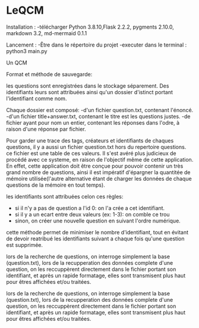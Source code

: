 # LeQCM
Installation  :
-télécharger Python 3.8.10,Flask 2.2.2, pygments 2.10.0, markdown 3.2, md-mermaid 0.1.1

Lancement :
-Être dans le répertoire du projet
-executer dans le terminal : python3 main.py

Un QCM



Format et méthode de sauvegarde:

les questions sont enregistrées dans le stockage séparement.
Des identifiants leurs sont attribuées ainsi qu'un dossier d'istinct portant l'identifiant comme nom.

Chaque dossier est composé: 
-d'un fichier question.txt, contenant l'énoncé.
-d'un fichier title+answer.txt, contenant le titre est les questions justes.
-de fichier ayant pour nom un entier, contenant les réponses dans l'odre, à raison d'une réponse par fichier.

Pour garder une trace des tags, créateurs et identifiants de chaques questions, il y a aussi un fichier question.txt hors du repertoire questions.
ce fichier est une table de ces valeurs. Il s'est avéré plus judicieux de procédé avec ce systeme, en raison de l'objectif même de cette application. En effet, cette application doit être conçue pour pouvoir contenir un très grand nombre de questions, ainsi il est impératif d'épargner la quantitée de mémoire utilisée(l'autre alternative étant de charger les données de chaque questions de la mémoire en tout temps).

les identifiants sont attribuées celon ces règles: 
 - si il n'y a pas de question a l'id 0: on l'a crée a cet identifiant.
 - si il y a un ecart entre deux valeurs (ex: 1-3): on comble ce trou
 - sinon, on créer une nouvelle question en suivant l'ordre numérique.

cette méthode permet de minimiser le nombre d'identifiant, tout en évitant de devoir reatribué les identifiants suivant a chaque fois qu'une question est supprimée.

lors de la recherche de questions, on interroge simplement la base (question.txt), lors de la recupperation des données complete d'une question, on les reccuppèrent directement dans le fichier portant son identifiant, et après un rapide formatage, elles sont transmisent plus haut pour êtres affichées et/ou traitées.

lors de la recherche de questions, on interroge simplement la base (question.txt), lors de la recupperation des données complete d'une question, on les reccuppèrent directement dans le fichier portant son identifiant, et après un rapide formatage, elles sont transmisent plus haut pour êtres affichées et/ou traitées.